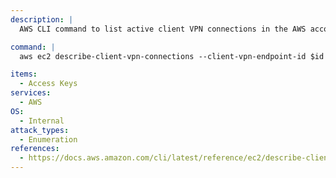 ```yaml
---
description: |
  AWS CLI command to list active client VPN connections in the AWS account.

command: |
  aws ec2 describe-client-vpn-connections --client-vpn-endpoint-id $id

items:
  - Access Keys
services:
  - AWS
OS:
  - Internal
attack_types:
  - Enumeration
references:
  - https://docs.aws.amazon.com/cli/latest/reference/ec2/describe-client-vpn-connections.html
---
```

